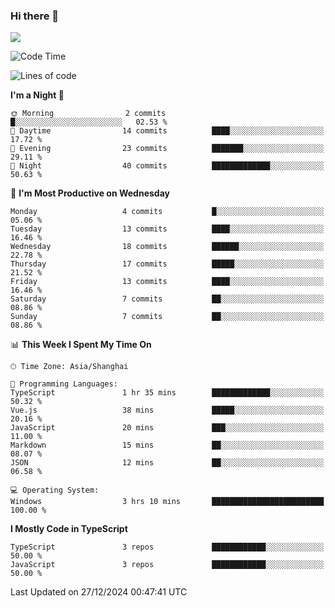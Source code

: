 ### Hi there 👋

<img src="https://github-readme-stats.vercel.app/api/top-langs/?username=lhvision"/>

<!--START_SECTION:waka-->
![Code Time](http://img.shields.io/badge/Code%20Time-32%20hrs%2040%20mins-blue)

![Lines of code](https://img.shields.io/badge/From%20Hello%20World%20I%27ve%20Written-61.8%20thousand%20lines%20of%20code-blue)

**I'm a Night 🦉** 

```text
🌞 Morning                2 commits           █░░░░░░░░░░░░░░░░░░░░░░░░   02.53 % 
🌆 Daytime                14 commits          ████░░░░░░░░░░░░░░░░░░░░░   17.72 % 
🌃 Evening                23 commits          ███████░░░░░░░░░░░░░░░░░░   29.11 % 
🌙 Night                  40 commits          █████████████░░░░░░░░░░░░   50.63 % 
```
📅 **I'm Most Productive on Wednesday** 

```text
Monday                   4 commits           █░░░░░░░░░░░░░░░░░░░░░░░░   05.06 % 
Tuesday                  13 commits          ████░░░░░░░░░░░░░░░░░░░░░   16.46 % 
Wednesday                18 commits          ██████░░░░░░░░░░░░░░░░░░░   22.78 % 
Thursday                 17 commits          █████░░░░░░░░░░░░░░░░░░░░   21.52 % 
Friday                   13 commits          ████░░░░░░░░░░░░░░░░░░░░░   16.46 % 
Saturday                 7 commits           ██░░░░░░░░░░░░░░░░░░░░░░░   08.86 % 
Sunday                   7 commits           ██░░░░░░░░░░░░░░░░░░░░░░░   08.86 % 
```


📊 **This Week I Spent My Time On** 

```text
🕑︎ Time Zone: Asia/Shanghai

💬 Programming Languages: 
TypeScript               1 hr 35 mins        █████████████░░░░░░░░░░░░   50.32 % 
Vue.js                   38 mins             █████░░░░░░░░░░░░░░░░░░░░   20.16 % 
JavaScript               20 mins             ███░░░░░░░░░░░░░░░░░░░░░░   11.00 % 
Markdown                 15 mins             ██░░░░░░░░░░░░░░░░░░░░░░░   08.07 % 
JSON                     12 mins             ██░░░░░░░░░░░░░░░░░░░░░░░   06.58 % 

💻 Operating System: 
Windows                  3 hrs 10 mins       █████████████████████████   100.00 % 
```

**I Mostly Code in TypeScript** 

```text
TypeScript               3 repos             ████████████░░░░░░░░░░░░░   50.00 % 
JavaScript               3 repos             ████████████░░░░░░░░░░░░░   50.00 % 
```




 Last Updated on 27/12/2024 00:47:41 UTC
<!--END_SECTION:waka-->
